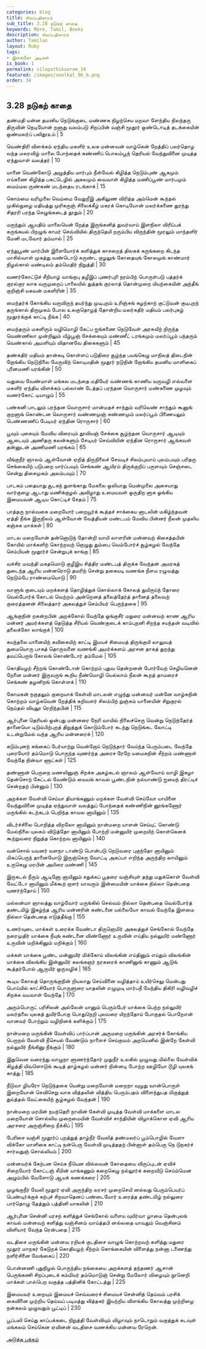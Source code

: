 ```yaml
---
categories: blog
title: சிலப்பதிகாரம்
sub_title: 3.28 நடுகற் காதை
keywords: More, Tamil, Books
description: சிலப்பதிகாரம்
author: Tamilan
layout: Ruby
tags:
- இளங்கோ அடிகள்
is_book: 1
permalink: silapathikaaram_34
featured: /images/noolkal_96_6.png
order: 34
---
```



## 3.28 நடுகற் காதை

தண்மதி யன்ன தமனிய நெடுங்குடை மண்ணக நிழற்செய மறவா ளேந்திய நிலந்தரு திருவின் நெடியோன் றனாது வலம்படு சிறப்பின் வஞ்சி மூதூர் ஒண்டொடித் தடக்கையின் ஒண்மலர்ப் பலிதூஉய் | 5

வெண்திரி விளக்கம் ஏந்திய மகளிர் உலக மன்னவன் வாழ்கென் றேத்திப் பலர்தொழ வந்த மலரவிழ் மாலை போந்தைக் கண்ணிப் பொலம்பூந் தெரியல் வேந்துவினை முடித்த ஏந்துவாள் வலத்தர் | 10

யானை வெண்கோடு அழுத்திய மார்பும் நீள்வேல் கிழித்த நெடும்புண் ஆகமும் எய்கணை கிழித்த பகட்டெழில் அகலமும் வைவாள் கிழித்த மணிப்பூண் மார்பமும் மைம்மல ருண்கண் மடந்தைய ரடங்காக் | 15

கொம்மை வரிமுலை வெம்மை வேதுறீஇ அகிலுண விரித்த அம்மென் கூந்தல் முகில்நுழை மதியத்து முரிகருஞ் சிலைக்கீழ் மகரக் கொடியோன் மலர்க்கணை துரந்து சிதரரி பரந்த செழுங்கடைத் தூதும் | 20

மருந்தும் ஆயதிம் மாலையென் றேத்த இருங்கனித் துவர்வாய் இளநிலா விரிப்பக் கருங்கயல் பிறழுங் காமர் செவ்வியில் திருந்தெயி றரும்பிய விருந்தின் மூரலும் மாந்தளிர் மேனி மடவோர் தம்மால் | 25

ஏந்துபூண் மார்பின் இளையோர்க் களித்துக் காசறைத் திலகக் கருங்கறை கிடந்த மாசில்வாள் முகத்து வண்டொடு சுருண்ட குழலுங் கோதையுங் கோலமுங் காண்மார் நிழல்கால் மண்டிலம் தம்மெதிர் நிறுத்தி | 30

வணர்கோட்டுச் சீறியாழ் வாங்குபு தழீஇப் புணர்புரி நரம்பிற் பொருள்படு பத்தர்க் குரல்குர லாக வருமுறைப் பாலையில் துத்தங் குரலாத் தொன்முறை யியற்கையின் அந்தீங் குறிஞ்சி யகவன் மகளிரின் | 35

மைந்தர்க் கோங்கிய வருவிருந் தயர்ந்து முடிபுறம் உரிஞ்சுங் கழற்காற் குட்டுவன் குடிபுறந் தருங்கால் திருமுகம் போல உலகுதொழத் தோன்றிய மலர்கதிர் மதியம் பலர்புகழ் மூதூர்க்குக் காட்டி நீங்க | 40

மைந்தரும் மகளிரும் வழிமொழி கேட்ப ஐங்கணை நெடுவேள் அரசுவீற் றிருந்த வெண்ணிலா முன்றிலும் வீழ்பூஞ் சேக்கையும் மண்ணீட் டரங்கமும் மலர்ப்பூம் பந்தரும் வெண்கால் அமளியும் விதானவே திகைகளும் | 45

தண்கதிர் மதியம் தான்கடி கொள்ளப் படுதிரை சூழ்ந்த பயங்கெழு மாநிலத் திடைநின் றோங்கிய நெடுநிலை மேருவிற் கொடிமதின் மூதூர் நடுநின் றோங்கிய தமனிய மாளிகைப் புனைமணி யரங்கின் | 50

வதுவை வேண்மாள் மங்கல மடந்தை மதியேர் வண்ணங் காணிய வருவழி எல்வளை மகளிர் ஏந்திய விளக்கம் பல்லாண் டேத்தப் பரந்தன வொருசார் மண்கணை முழவும் வணர்கோட் டியாழும் | 55

பண்கனி பாடலும் பரந்தன வொருசார் மான்மதச் சாந்தும் வரிவெண் சாந்தும் கூனுங் குறளுங் கொண்டன வொருசார் வண்ணமுஞ் சுண்ணமும் மலர்ப்பூம் பிணையலும் பெண்ணணிப் பேடியர் ஏந்தின ரொருசார் | 60

பூவும் புகையும் மேவிய விரையும் தூவியஞ் சேக்கை சூழ்ந்தன வொருசார் ஆடியும் ஆடையும் அணிதரு கலன்களும் சேடியர் செவ்வியின் ஏந்தின ரொருசார் ஆங்கவள் தன்னுடன் அணிமணி யரங்கம் | 65

வீங்குநீர் ஞாலம் ஆள்வோன் ஏறித் திருநிலைச் சேவடிச் சிலம்புவாய் புலம்பவும் பரிதரு செங்கையிற் படுபறை யார்ப்பவும் செங்கண் ஆயிரம் திருக்குறிப் பருளவும் செஞ்சடை சென்று திசைமுகம் அலம்பவும் | 70

பாடகம் பதையாது சூடகந் துளங்காது மேகலை ஒலியாது மென்முலை அசையாது வார்குழை ஆடாது மணிக்குழல் அவிழாது உமையவள் ஒருதிற னாக ஓங்கிய இமையவன் ஆடிய கொட்டிச் சேதம் | 75

பாத்தரு நால்வகை மறையோர் பறையூர்க் கூத்தச் சாக்கைய னாடலின் மகிழ்ந்தவன் ஏத்தி நீங்க இருநிலம் ஆள்வோன் வேத்தியன் மண்டபம் மேவிய பின்னர் நீலன் முதலிய கஞ்சுக மாக்கள் | 80

மாடல மறையோன் தன்னொடுந் தோன்றி வாயி லாளரின் மன்னவற் கிசைத்தபின் கோயில் மாக்களிற் கொற்றவற் றொழுது தும்பை வெம்போர்ச் சூழ்கழல் வேந்தே செம்பியன் மூதூர்ச் சென்றுபுக் காங்கு | 85

வச்சிர மவந்தி மகதமொடு குழீஇய சித்திர மண்டபத் திருக்க வேந்தன் அமரகத் துடைந்த ஆரிய மன்னரொடு தமரிற் சென்று தகையடி வணங்க நீளம ரழுவத்து நெடும்பே ராண்மையொடு | 90

வாளுங் குடையும் மறக்களத் தொழித்துக் கொல்லாக் கோலத் துயிருய்ந் தோரை வெல்போர்க் கோடல் வெற்றம் அன்றெனத் தலைத்தேர்த் தானைத் தலைவற் குரைத்தனன் சிலைத்தார் அகலத்துச் செம்பியர் பெருந்தகை | 95

ஆங்குநின் றகன்றபின் அறக்கோல் வேந்தே ஓங்குசீர் மதுரை மன்னவற் காண ஆரிய மன்னர் அமர்க்களத் தெடுத்த சீரியல் வெண்குடைக் காம்புநனி சிறந்த சயந்தன் வடிவில் தலைக்கோ லாங்குக் | 100

கயந்தலை யானையிற் கவிகையிற் காட்டி இமயச் சிமையத் திருங்குயி லாலுவத் துமையொரு பாகத் தொருவனை வணங்கி அமர்க்களம் அரசன தாகத் துறந்து தவப்பெருங் கோலங் கொண்டோர் தம்மேல் | 105

கொதியழற் சீற்றங் கொண்டோன் கொற்றம் புதுவ தென்றனன் போர்வேற் செழியனென் றேனை மன்னர் இருவருங் கூறிய நீண்மொழி யெல்லாம் நீலன் கூறத் தாமரைச் செங்கண் தழனிறங் கொள்ளக் | 110

கோமகன் நகுதலும் குறையாக் கேள்வி மாடலன் எழுந்து மன்னவர் மன்னே வாழ்கநின் கொற்றம் வாழ்கவென் றேத்திக் கறிவளர் சிலம்பிற் றுஞ்சும் யானையின் சிறுகுரல் நெய்தல் வியுலூ ரெறிந்தபின் | 115

ஆர்புனை தெரியல் ஒன்பது மன்னரை நேரி வாயில் நிலைச்செரு வென்று நெடுந்தேர்த் தானையொ டிடும்பிற்புறத் திறுத்துக் கொடும்போர் கடந்து நெடுங்கட லோட்டி உடன்றுமேல் வந்த ஆரிய மன்னரைக் | 120

கடும்புனற் கங்கைப் பேர்யாற்று வென்றோய் நெடுந்தார் வேய்ந்த பெரும்படை வேந்தே புரையோர் தம்மொடு பொருந்த வுணர்ந்த அரைச ரேறே யமைகநின் சீற்றம் மண்ணாள் வேந்தே நின்வா ணாட்கள் | 125

தண்ணான் பெருநை மணலினுஞ் சிறக்க அகழ்கடல் ஞாலம் ஆள்வோய் வாழி இகழா தென்சொற் கேட்டல் வேண்டும் வையங் காவல் பூண்டநின் நல்யாண்டு ஐயைந் திரட்டிச் சென்றதற் பின்னும் | 130

அறக்கள வேள்வி செய்யா தியாங்கணும் மறக்கள வேள்வி செய்வோ யாயினை வேந்துவினை முடித்த ஏந்துவாள் வலத்துப் போந்தைக் கண்ணிநின் னூங்கணோர் மருங்கில் கடற்கடம் பெறிந்த காவல னாயினும் | 135

விடர்ச்சிலை பொறித்த விறலோ னாயினும் நான்மறை யாளன் செய்யுட் கொண்டு மேல்நிலை யுலகம் விடுத்தோ னாயினும் போற்றி மன்னுயிர் முறையிற் கொள்கெனக் கூற்றுவரை நிறுத்த கொற்றவ னாயினும் | 140

வன்சொல் யவனர் வளநா டாண்டு பொன்படு நெடுவரை புகுந்தோ னாயினும் மிகப்பெருந் தானையோடு இருஞ்செரு வோட்டி அகப்பா எறிந்த அருந்திற லாயினும் உருகெழு மரபின் அயிரை மண்ணி | 145

இருகடல் நீரும் ஆடினோ னாயினும் சதுக்கப் பூதரை வஞ்சியுள் தந்து மதுக்கொள் வேள்வி வேட்டோ னாயினும் மீக்கூற் றாளர் யாவரும் இன்மையின் யாக்கை நில்லா தென்பதை யுணர்ந்தோய் | 150

மல்லன்மா ஞாலத்து வாழ்வோர் மருங்கில் செல்வம் நில்லா தென்பதை வெல்போர்த் தண்டமிழ் இகழ்ந்த ஆரிய மன்னரின் கண்டனை யல்லையோ காவல் வேந்தே இளமை நில்லா தென்பதை எடுத்தீங்கு | 155

உணர்வுடை மாக்கள் உரைக்க வேண்டா திருஞெமிர் அகலத்துச் செங்கோல் வேந்தே நரைமுதிர் யாக்கை நீயுங் கண்டனை விண்ணோர் உருவின் எய்திய நல்லுயிர் மண்ணோர் உருவின் மறிக்கினும் மறிக்கும் | 160

மக்கள் யாக்கை பூண்ட மன்னுயிர் மிக்கோய் விலங்கின் எய்தினும் எய்தும் விலங்கின் யாக்கை விலங்கிய இன்னுயிர் கலங்கஞர் நரகரைக் காணினுங் காணும் ஆடுங் கூத்தர்போல் ஆருயிர் ஒருவழிக் | 165

கூடிய கோலத் தொருங்குநின் றியலாது செய்வினை வழித்தாய் உயிர்செலு மென்பது பொய்யில் காட்சியோர் பொருளுரை யாதலின் எழுமுடி மார்பநீ யேந்திய திகிரி வழிவழிச் சிறக்க வயவாள் வேந்தே | 170

அரும்பொருட் பரிசிலன் அல்லேன் யானும் பெரும்பேர் யாக்கை பெற்ற நல்லுயிர் மலர்தலை யுலகத் துயிர்போகு பொதுநெறி புலவரை யிறந்தோய் போகுதல் பொறேஎன் வானவர் போற்றும் வழிநினக் களிக்கும் | 175

நான்மறை மருங்கின் வேள்விப் பார்ப்பான் அருமறை மருங்கின் அரசர்க் கோங்கிய பெருநல் வேள்வி நீசெயல் வேண்டும் நாளைச் செய்குவம் அறமெனில் இன்றே கேள்வி நல்லுயிர் நீங்கினு நீங்கும் | 180

இதுவென வரைந்து வாழுநா ளுணர்ந்தோர் முதுநீர் உலகில் முழுவது மில்லை வேள்விக் கிழத்தி யிவளொடுங் கூடித் தாழ்கழல் மன்னர் நின்னடி போற்ற ஊழியோ டூழி யுலகங் காத்து | 185

நீடுவா ழியரோ நெடுந்தகை யென்று மறையோன் மறைநா வுழுது வான்பொருள் இறையோன் செவிசெறு வாக வித்தலின் வித்திய பெரும்பதம் விளைந்துபத மிகுத்துத் துய்த்தல் வேட்கையிற் சூழ்கழல் வேந்தன் | 190

நான்மறை மரபின் நயந்தெரி நாவின் கேள்வி முடித்த வேள்வி மாக்களை மாடல மறையோன் சொல்லிய முறைமையின் வேள்விச் சாந்தியின் விழாக்கொள ஏவி ஆரிய அரசரை அருஞ்சிறை நீக்கிப் | 195

பேரிசை வஞ்சி மூதூர்ப் புறத்துத் தாழ்நீர் வேலித் தண்மலர்ப் பூம்பொழில் வேளா விக்கோ மாளிகை காட்டி நன்பெரு வேள்வி முடித்ததற் பின்னாள் தம்பெரு நெ டுநகர்ச் சார்வதுஞ் சொல்லியம் | 200

மன்னவர்க் கேற்பன செய்க நீயென வில்லவன் கோதையை விருப்புடன் ஏவிச் சிறையோர் கோட்டஞ் சீமின் யாங்கணும் கறைகெழு நல்லூர்க் கறைவீடு செய்ம்மென அழும்பில் வேளோடு ஆயக் கணக்கரை | 205

முழங்குநீர் வேலி மூதூர் ஏவி அருந்திற லரசர் முறைசெயி னல்லது பெரும்பெயர்ப் பெண்டிர்க்குக் கற்புச் சிறவாதெனப் பண்டையோர் உரைத்த தண்டமிழ் நல்லுரை பார்தொழு தேத்தும் பத்தினி யாகலின் | 210

ஆர்புனை சென்னி யரசற் களித்துச் செங்கோல் வளைய வுயிர்வா ழாமை தென்புலங் காவல் மன்னவற் களித்து வஞ்சினம் வாய்த்தபி னல்லதை யாவதும் வெஞ்சினம் விளியார் வேந்த ரென்பதை | 215

வடதிசை மருங்கின் மன்னவ ரறியக் குடதிசை வாழுங் கொற்றவற் களித்து மதுரை மூதூர் மாநகர் கேடுறக் கொதியழற் சீற்றம் கொங்கையின் விளைத்து நன்னா டணைந்து நளிர்சினை வேங்கைப் | 220

பொன்னணி புதுநிழல் பொருந்திய நங்கையை அறக்களத் தந்தணர் ஆசான் பெருங்கணி சிறப்புடைக் கம்மியர் தம்மொடுஞ் சென்று மேலோர் விழையும் நூனெறி மாக்கள் பால்பெற வகுத்த பத்தினிக் கோட்டத்து | 225

இமையவர் உறையும் இமையச் செவ்வரைச் சிமையச் சென்னித் தெய்வம் பரசிக் கைவினை முற்றிய தெய்வப் படிமத்து வித்தகர் இயற்றிய விளங்கிய கோலத்து முற்றிழை நன்கலம் முழுவதும் பூட்டிப் | 230

பூப்பலி செய்து காப்பக்கடை நிறுத்தி வேள்வியும் விழாவும் நாடொறும் வகுத்துக் கடவுள் மங்கலம் செய்கென ஏவினன் வடதிசை வணக்கிய மன்னவ ரேறென்.

[அடுத்த பக்கம்](silapathikaaram_35)